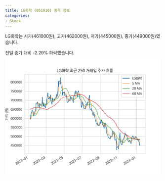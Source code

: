 ```yaml
---
title: LG화학 (051910) 종목 정보
categories:
- Stock
---
```


LG화학는 시가(461000원), 고가(462000원), 저가(445000원), 종가(449000원)였습니다.

전일 종가 대비 -2.29% 하락했습니다.

<!-- more -->

![051910](/assets/images/stock/051910.png)